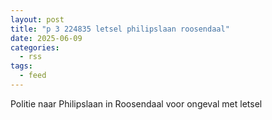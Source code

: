 ```yaml
---
layout: post
title: "p 3 224835 letsel philipslaan roosendaal"
date: 2025-06-09
categories: 
  - rss
tags: 
  - feed
---
```


Politie naar Philipslaan in Roosendaal voor ongeval met letsel
